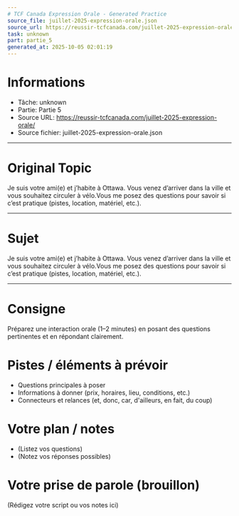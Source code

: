 ```yaml
---
# TCF Canada Expression Orale - Generated Practice
source_file: juillet-2025-expression-orale.json
source_url: https://reussir-tcfcanada.com/juillet-2025-expression-orale/
task: unknown
part: partie_5
generated_at: 2025-10-05 02:01:19
---
```


# Informations
- Tâche: unknown
- Partie: Partie 5
- Source URL: https://reussir-tcfcanada.com/juillet-2025-expression-orale/
- Source fichier: juillet-2025-expression-orale.json

---

# Original Topic
Je suis votre ami(e) et j’habite à Ottawa. Vous venez d’arriver dans la ville et vous souhaitez circuler à vélo.Vous me posez des questions pour savoir si c’est pratique (pistes, location, matériel, etc.).

---

# Sujet
Je suis votre ami(e) et j’habite à Ottawa. Vous venez d’arriver dans la ville et vous souhaitez circuler à vélo.Vous me posez des questions pour savoir si c’est pratique (pistes, location, matériel, etc.).

---
# Consigne
Préparez une interaction orale (1–2 minutes) en posant des questions pertinentes et en répondant clairement.

# Pistes / éléments à prévoir
- Questions principales à poser
- Informations à donner (prix, horaires, lieu, conditions, etc.)
- Connecteurs et relances (et, donc, car, d'ailleurs, en fait, du coup)

# Votre plan / notes
- (Listez vos questions)
- (Notez vos réponses possibles)

# Votre prise de parole (brouillon)
(Rédigez votre script ou vos notes ici)
